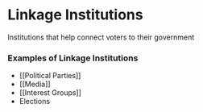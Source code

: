 # Linkage Institutions
Institutions that help connect voters to their government

### Examples of Linkage Institutions
+ [[Political Parties]]
+ [[Media]]
+ [[Interest Groups]]
+ Elections